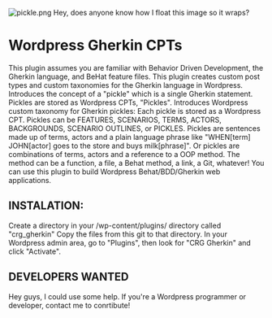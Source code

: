 ![pickle.png](https://bitbucket.org/repo/aAdo7g/images/3063536449-pickle.png)
Hey, does anyone know how I float this image so it wraps?

# Wordpress Gherkin CPTs #
This plugin assumes you are familiar with Behavior Driven Development, the Gherkin language, and BeHat feature files.
This plugin creates custom post types and custom taxonomies for the Gherkin language in Wordpress.
Introduces the concept of a "pickle" which is a single Gherkin statement.
Pickles are stored as Wordpress CPTs, "Pickles".
Introduces Wordpress custom taxonomy for Gherkin pickles:
Each pickle is stored as a Wordpress CPT. 
Pickles can be FEATURES, SCENARIOS, TERMS, ACTORS, BACKGROUNDS, SCENARIO OUTLINES, or PICKLES. Pickles are sentences made up of terms, actors and a plain language phrase like "WHEN[term] JOHN[actor] goes to the store and buys milk[phrase]". 
Or pickles are combinations of terms, actors and a reference to a OOP method. The method can be a function, a file, a Behat method, a link, a Git, whatever!
You can use this plugin to build Wordpress Behat/BDD/Gherkin web applications.
## INSTALATION: ##
Create a directory in your /wp-content/plugins/ directory called "crg_gherkin"
Copy the files from this git to that directory.
In your Wordpress admin area, go to "Plugins", then look for "CRG Gherkin" and click "Activate".

## DEVELOPERS WANTED ##
Hey guys, I could use some help. If you're a Wordpress programmer or developer, contact me to conrtibute!